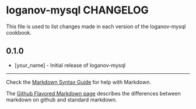 loganov-mysql CHANGELOG
=======================

This file is used to list changes made in each version of the loganov-mysql cookbook.

0.1.0
-----
- [your_name] - Initial release of loganov-mysql

- - -
Check the [Markdown Syntax Guide](http://daringfireball.net/projects/markdown/syntax) for help with Markdown.

The [Github Flavored Markdown page](http://github.github.com/github-flavored-markdown/) describes the differences between markdown on github and standard markdown.
